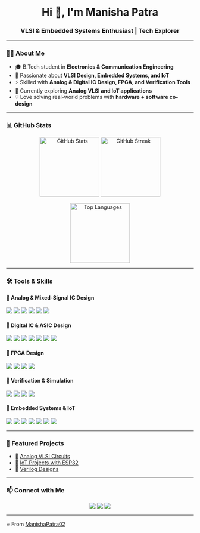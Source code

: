 <!-- Profile Header -->
<h1 align="center">Hi 👋, I'm Manisha Patra</h1>
<h3 align="center">VLSI & Embedded Systems Enthusiast | Tech Explorer</h3>

---

### 👩‍💻 About Me  
- 🎓 B.Tech student in **Electronics & Communication Engineering**  
- 🔬 Passionate about **VLSI Design, Embedded Systems, and IoT**  
- ⚡ Skilled with **Analog & Digital IC Design, FPGA, and Verification Tools**  
- 🌱 Currently exploring **Analog VLSI and IoT applications**  
- 💡 Love solving real-world problems with **hardware + software co-design**  

---

### 📊 GitHub Stats  
<p align="center">
  <img src="https://github-readme-stats.vercel.app/api?username=ManishaPatra02&show_icons=true&theme=radical" alt="GitHub Stats" height="160"/>
  <img src="https://github-readme-streak-stats.herokuapp.com/?user=ManishaPatra02&theme=radical" alt="GitHub Streak" height="160"/>
</p>

<p align="center">
  <img src="https://github-readme-stats.vercel.app/api/top-langs/?username=ManishaPatra02&layout=compact&theme=radical" alt="Top Languages" height="160"/>
</p>

---

### 🛠️ Tools & Skills  

#### 🔹 Analog & Mixed-Signal IC Design  
<p>
  <img src="https://img.shields.io/badge/Cadence%20Virtuoso-CC0000?style=for-the-badge&logoColor=white" />
  <img src="https://img.shields.io/badge/Synopsys%20HSPICE-000000?style=for-the-badge&logoColor=white" />
  <img src="https://img.shields.io/badge/Tanner%20EDA-FF6F00?style=for-the-badge&logoColor=white" />
  <img src="https://img.shields.io/badge/NgSpice-008000?style=for-the-badge&logoColor=white" />
  <img src="https://img.shields.io/badge/Xschem-003366?style=for-the-badge&logoColor=white" />
  <img src="https://img.shields.io/badge/Magic%20VLSI-6A1B9A?style=for-the-badge&logoColor=white" />
</p>

#### 🔹 Digital IC & ASIC Design  
<p>
  <img src="https://img.shields.io/badge/Cadence%20Genus/Innovus-CC0000?style=for-the-badge&logoColor=white" />
  <img src="https://img.shields.io/badge/Synopsys%20DC/PrimeTime-000000?style=for-the-badge&logoColor=white" />
  <img src="https://img.shields.io/badge/OpenLANE-00BFAE?style=for-the-badge&logoColor=white" />
  <img src="https://img.shields.io/badge/EDA%20Playground-1E88E5?style=for-the-badge&logoColor=white" />
  <img src="https://img.shields.io/badge/GHDL-FF5722?style=for-the-badge&logoColor=white" />
  <img src="https://img.shields.io/badge/Icarus%20Verilog-FFD600?style=for-the-badge&logoColor=black" />
  <img src="https://img.shields.io/badge/GTKWave-4CAF50?style=for-the-badge&logoColor=white" />
</p>

#### 🔹 FPGA Design  
<p>
  <img src="https://img.shields.io/badge/Xilinx%20Vivado-FF0000?style=for-the-badge&logoColor=white" />
  <img src="https://img.shields.io/badge/Xilinx%20ISE-FF7043?style=for-the-badge&logoColor=white" />
  <img src="https://img.shields.io/badge/Intel%20Quartus%20Prime-0071C5?style=for-the-badge&logo=intel&logoColor=white" />
  <img src="https://img.shields.io/badge/Lattice%20Diamond-FFC107?style=for-the-badge&logoColor=black" />
</p>

#### 🔹 Verification & Simulation  
<p>
  <img src="https://img.shields.io/badge/ModelSim/QuestaSim-1976D2?style=for-the-badge&logoColor=white" />
  <img src="https://img.shields.io/badge/SystemVerilog%20Assertions-8E24AA?style=for-the-badge&logoColor=white" />
  <img src="https://img.shields.io/badge/UVM%20Methodology-FF4081?style=for-the-badge&logoColor=white" />
  <img src="https://img.shields.io/badge/Verilator-009688?style=for-the-badge&logoColor=white" />
</p>

#### 🔹 Embedded Systems & IoT  
<p>
  <img src="https://img.shields.io/badge/Arduino%20IDE-00979D?style=for-the-badge&logo=arduino&logoColor=white" />
  <img src="https://img.shields.io/badge/PlatformIO-F58220?style=for-the-badge&logo=platformio&logoColor=white" />
  <img src="https://img.shields.io/badge/STM32CubeIDE-03234B?style=for-the-badge&logo=stmicroelectronics&logoColor=white" />
  <img src="https://img.shields.io/badge/Keil%20µVision-1976D2?style=for-the-badge&logoColor=white" />
  <img src="https://img.shields.io/badge/ESP--IDF-FF6F00?style=for-the-badge&logo=espressif&logoColor=white" />
  <img src="https://img.shields.io/badge/Proteus-6A1B9A?style=for-the-badge&logoColor=white" />
  <img src="https://img.shields.io/badge/Multisim-FFB300?style=for-the-badge&logoColor=black" />
</p>

---

### 📌 Featured Projects  
- 🔹 [Analog VLSI Circuits](https://github.com/ManishaPatra02/Analog-VLSI)  
- 🔹 [IoT Projects with ESP32](https://github.com/ManishaPatra02/IoT-ESP32)  
- 🔹 [Verilog Designs](https://github.com/ManishaPatra02/Verilog-Codes)  

---

### 📫 Connect with Me  
<p align="center">
  <a href="mailto:your_email@example.com"><img src="https://img.shields.io/badge/Email-D14836?style=for-the-badge&logo=gmail&logoColor=white" /></a>
  <a href="https://www.linkedin.com/in/your-linkedin/"><img src="https://img.shields.io/badge/LinkedIn-0A66C2?style=for-the-badge&logo=linkedin&logoColor=white" /></a>
  <a href="https://github.com/ManishaPatra02"><img src="https://img.shields.io/badge/GitHub-171515?style=for-the-badge&logo=github&logoColor=white" /></a>
</p>

---

⭐️ From [ManishaPatra02](https://github.com/ManishaPatra02)

